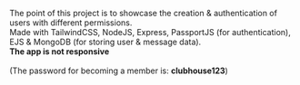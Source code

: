 The point of this project is to showcase the creation & authentication of users with different permissions.<br>
Made with TailwindCSS, NodeJS, Express, PassportJS (for authentication), EJS & MongoDB (for storing user & message data).<br>
**The app is not responsive**<br><br>
(The password for becoming a member is: **clubhouse123**)
